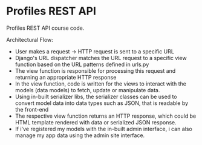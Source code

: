 # Profiles REST API

Profiles REST API course code.

Architectural Flow:
- User makes a request -> HTTP request is sent to a specific URL
- Django's URL dispatcher matches the URL request to a specific view function based on the URL patterns defined in urls.py
- The view function is responsible for processing this request and returning an appropriate HTTP response
- In the view function, code is written for the views to interact with the models (data models) to fetch, update or manipulate data.
- Using in-built serializer libs, the serializer classes can be used to convert model data into data types such as JSON, that is readable by the front-end
- The respective view function returns an HTTP response, which could be HTML template rendered with data or serialized JSON response.
- If i've registered my models with the in-built admin interface, i can also manage my app data using the admin site interface.